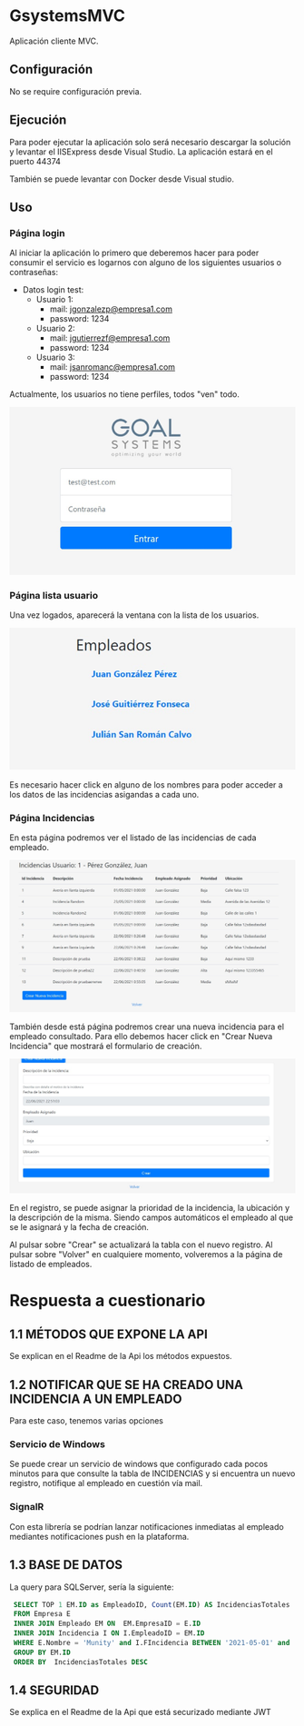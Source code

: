 # GsystemsMVC
Aplicación cliente MVC.

## Configuración
No se require configuración previa.

## Ejecución
Para poder ejecutar la aplicación solo será necesario descargar la solución y levantar el IISExpress desde Visual Studio.
La aplicación estará en el puerto 44374

También se puede levantar con Docker desde Visual studio.

## Uso

### Página login

Al iniciar la aplicación lo primero que deberemos hacer para poder consumir el servicio es logarnos con alguno de los siguientes usuarios o contraseñas:

- Datos login test:
  - Usuario 1:
    - mail: jgonzalezp@empresa1.com
    - password: 1234
  - Usuario 2:
    - mail: jgutierrezf@empresa1.com
    - password: 1234
  - Usuario 3:
    - mail: jsanromanc@empresa1.com
    - password: 1234
    
 Actualmente, los usuarios no tiene perfiles, todos "ven" todo.
 
  ![alt text](https://github.com/RubenPortillo/GsystemsMVC/blob/master/Properties/imgReadme/MVC1.jpg)
 
 
### Página lista usuario

Una vez logados, aparecerá la ventana con la lista de los usuarios.

  ![alt text](https://github.com/RubenPortillo/GsystemsMVC/blob/master/Properties/imgReadme/MVC2.jpg)
  
Es necesario hacer click en alguno de los nombres para poder acceder a los datos de las incidencias asigandas a cada uno.

### Página Incidencias

En esta página podremos ver el listado de las incidencias de cada empleado.

  ![alt text](https://github.com/RubenPortillo/GsystemsMVC/blob/master/Properties/imgReadme/MVC3.jpg)
  
También desde está página podremos crear una nueva incidencia para el empleado consultado. Para ello debemos hacer click en "Crear Nueva Incidencia" que mostrará el formulario de creación.

  ![alt text](https://github.com/RubenPortillo/GsystemsMVC/blob/master/Properties/imgReadme/MVC4.jpg)
  
En el registro, se puede asignar la prioridad de la incidencia, la ubicación y la descripción de la misma. Siendo campos automáticos el empleado al que se le asignará y la fecha de creación.

Al pulsar sobre "Crear" se actualizará la tabla con el nuevo registro.
Al pulsar sobre "Volver" en cualquiere momento, volveremos a la página de listado de empleados.


# Respuesta a cuestionario

## 1.1	MÉTODOS  QUE EXPONE LA API
Se explican en el Readme de la Api los métodos expuestos.

## 1.2	NOTIFICAR QUE SE HA CREADO UNA INCIDENCIA A UN EMPLEADO

Para este caso, tenemos varias opciones

 ### Servicio de Windows
 Se puede crear un servicio de windows que configurado cada pocos minutos para que consulte la tabla de INCIDENCIAS y si encuentra un nuevo registro, notifique al empleado en cuestión vía mail.
 
 ### SignalR
 Con esta librería se podrían lanzar notificaciones inmediatas al empleado mediantes notificaciones push en la plataforma.
 
 ## 1.3	BASE DE DATOS
 La query para SQLServer, sería la siguiente:
 ```sql
  SELECT TOP 1 EM.ID as EmpleadoID, Count(EM.ID) AS IncidenciasTotales 
  FROM Empresa E
  INNER JOIN Empleado EM ON  EM.EmpresaID = E.ID
  INNER JOIN Incidencia I ON I.EmpleadoID = EM.ID
  WHERE E.Nombre = 'Munity' and I.FIncidencia BETWEEN '2021-05-01' and '2021-05-31' 
  GROUP BY EM.ID  
  ORDER BY  IncidenciasTotales DESC
```

 
 ## 1.4 SEGURIDAD
 Se explica en el Readme de la Api que está securizado mediante JWT

